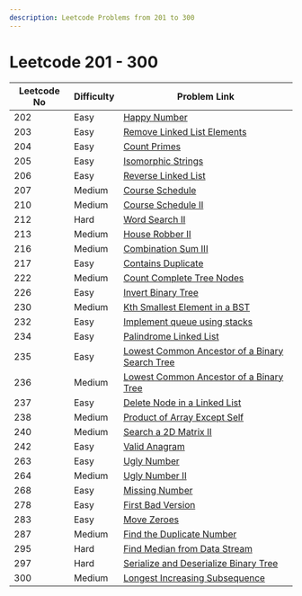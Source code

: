 ```yaml
---
description: Leetcode Problems from 201 to 300
---
```


# Leetcode 201 - 300



| Leetcode No | Difficulty | Problem Link                                                                                                                                                |
| ----------- | ---------- | ----------------------------------------------------------------------------------------------------------------------------------------------------------- |
| 202         | Easy       | [Happy Number](../difficulty-based-problem-index/leetcode-easy/leetcode-202-happy-number.md)                                                                |
| 203         | Easy       | [Remove Linked List Elements](../difficulty-based-problem-index/leetcode-easy/leetcode-203-remove-linked-list-elements.md)                                  |
| 204         | Easy       | [Count Primes](../difficulty-based-problem-index/leetcode-easy/leetcode-204-count-primes.md)                                                                |
| 205         | Easy       | [Isomorphic Strings](../difficulty-based-problem-index/leetcode-easy/leetcode-205-isomorphic-strings.md)                                                    |
| 206         | Easy       | [Reverse Linked List](../difficulty-based-problem-index/leetcode-easy/leetcode-206-reverse-linked-list.md)                                                  |
| 207         | Medium     | [Course Schedule](../difficulty-based-problem-index/leetcode-medium/leetcode-207-course-schedule.md)                                                        |
| 210         | Medium     | [Course Schedule II](../difficulty-based-problem-index/leetcode-medium/leetcode-210-course-schedule-ii.md)                                                  |
| 212         | Hard       | [Word Search II](../difficulty-based-problem-index/leetcode-hard/leetcode-212-word-search-ii.md)                                                            |
| 213         | Medium     | [House Robber II](../difficulty-based-problem-index/leetcode-medium/leetcode-213-house-robber-ii.md)                                                        |
| 216         | Medium     | [Combination Sum III](../difficulty-based-problem-index/leetcode-medium/leetcode-216-combination-sum-iii.md)                                                |
| 217         | Easy       | [Contains Duplicate](../difficulty-based-problem-index/leetcode-easy/leetcode-217-contains-duplicate.md)                                                    |
| 222         | Medium     | [Count Complete Tree Nodes](../difficulty-based-problem-index/leetcode-medium/leetcode-222-count-complete-tree-nodes.md)                                    |
| 226         | Easy       | [Invert Binary Tree](../difficulty-based-problem-index/leetcode-easy/leetcode-226-invert-binary-tree.md)                                                    |
| 230         | Medium     | [Kth Smallest Element in a BST](../difficulty-based-problem-index/leetcode-medium/leetcode-230-kth-smallest-element-in-a-bst.md)                            |
| 232         | Easy       | [Implement queue using stacks](../difficulty-based-problem-index/leetcode-easy/leetcode-232-implement-queue-using-stacks.md)                                |
| 234         | Easy       | [Palindrome Linked List](../difficulty-based-problem-index/leetcode-easy/leetcode-234-palindrome-linked-list.md)                                            |
| 235         | Easy       | [Lowest Common Ancestor of a Binary Search Tree](../difficulty-based-problem-index/leetcode-medium/leetcode-236-lowest-common-ancestor-of-a-binary-tree.md) |
| 236         | Medium     | [Lowest Common Ancestor of a Binary Tree](../difficulty-based-problem-index/leetcode-medium/leetcode-236-lowest-common-ancestor-of-a-binary-tree.md)        |
| 237         | Easy       | [Delete Node in a Linked List](../difficulty-based-problem-index/leetcode-easy/leetcode-237-delete-node-in-a-linked-list.md)                                |
| 238         | Medium     | [Product of Array Except Self](../difficulty-based-problem-index/leetcode-medium/leetcode-238-product-of-array-except-self.md)                              |
| 240         | Medium     | [Search a 2D Matrix II](../difficulty-based-problem-index/leetcode-medium/leetcode-240-search-a-2d-matrix-ii.md)                                            |
| 242         | Easy       | [Valid Anagram](../difficulty-based-problem-index/leetcode-easy/leetcode-242-valid-anagram.md)                                                              |
| 263         | Easy       | [Ugly Number](../difficulty-based-problem-index/leetcode-easy/leetcode-263-ugly-number.md)                                                                  |
| 264         | Medium     | [Ugly Number II](../difficulty-based-problem-index/leetcode-medium/leetcode-264-ugly-number-ii.md)                                                          |
| 268         | Easy       | [Missing Number](../difficulty-based-problem-index/leetcode-easy/leetcode-268-missing-number.md)                                                            |
| 278         | Easy       | [First Bad Version](../difficulty-based-problem-index/leetcode-easy/leetcode-278-first-bad-version.md)                                                      |
| 283         | Easy       | [Move Zeroes](../difficulty-based-problem-index/leetcode-easy/leetcode-283-move-zeroes.md)                                                                  |
| 287         | Medium     | [Find the Duplicate Number](../difficulty-based-problem-index/leetcode-medium/leetcode-287-find-the-duplicate-number.md)                                    |
| 295         | Hard       | [Find Median from Data Stream](../difficulty-based-problem-index/leetcode-hard/leetcode-295-find-median-from-data-stream.md)                                |
| 297         | Hard       | [Serialize and Deserialize Binary Tree](../difficulty-based-problem-index/leetcode-hard/leetcode-297-serialize-and-deserialize-binary-tree.md)              |
| 300         | Medium     | [Longest Increasing Subsequence](../difficulty-based-problem-index/leetcode-medium/leetcode-300-longest-increasing-subsequence.md)                          |

